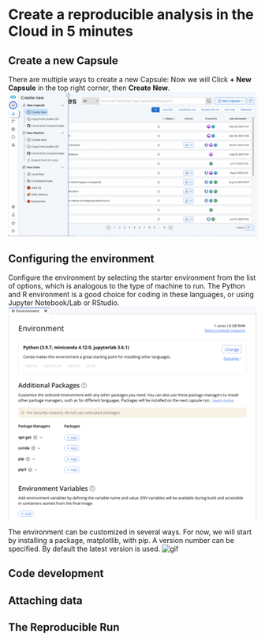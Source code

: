 # Create a reproducible analysis in the Cloud in 5 minutes

## Create a new Capsule
There are multiple ways to create a new Capsule: 
Now we will Click __+ New Capsule__ in the top right corner, then __Create New__.
![png](images/create-new.png)

## Configuring the environment
Configure the environment by selecting the starter environment from the list of options, which is analogous to the type of machine to run.  The Python and R environment is a good choice for coding in these languages, or using Jupyter Notebook/Lab or RStudio.
![png](images/choose-envt.png)

The environment can be customized in several ways.  For now, we will start by installing a package, matplotlib, with pip. A version number can be specified. By default the latest version is used.
![gif](matplotlib.gif)

## Code development 

## Attaching data 

## The Reproducible Run 